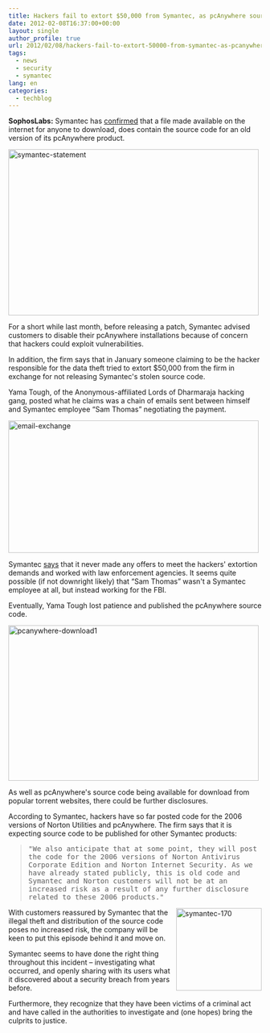 ```yaml
---
title: Hackers fail to extort $50,000 from Symantec, as pcAnywhere source code is published
date: 2012-02-08T16:37:00+00:00
layout: single
author_profile: true
url: 2012/02/08/hackers-fail-to-extort-50000-from-symantec-as-pcanywhere-source-code-is-published/
tags:
  - news
  - security
  - symantec
lang: en
categories: 
  - techblog
---
```

**SophosLabs:** Symantec has [confirmed](http://www.symantec.com/theme.jsp?themeid=anonymous-code-claims) that a file made available on the internet for anyone to download, does contain the source code for an old version of its pcAnywhere product.

[<img title="symantec-statement" border="0" alt="symantec-statement" src="http://lh5.ggpht.com/-SESWC0L8YNg/TzKcTFU2tNI/AAAAAAAAEjk/qTqSzOVrpy4/symantec-statement_thumb%25255B2%25255D.jpg?imgmax=800" width="498" height="330" />](http://lh4.ggpht.com/--vUyzEFjNBA/TzKcIuLjaQI/AAAAAAAAEjc/_T_q1fo5jp4/s1600-h/symantec-statement%25255B4%25255D.jpg)

For a short while last month, before releasing a patch, Symantec advised customers to disable their pcAnywhere installations because of concern that hackers could exploit vulnerabilities. 

In addition, the firm says that in January someone claiming to be the hacker responsible for the data theft tried to extort $50,000 from the firm in exchange for not releasing Symantec's stolen source code. 

Yama Tough, of the Anonymous-affiliated Lords of Dharmaraja hacking gang, posted what he claims was a chain of emails sent between himself and Symantec employee “Sam Thomas” negotiating the payment. 

[<img title="email-exchange" border="0" alt="email-exchange" src="http://lh4.ggpht.com/-_2xR7zwkRkI/TzKchEBVQ3I/AAAAAAAAEj0/7V_sG9gwsu4/email-exchange_thumb%25255B2%25255D.jpg?imgmax=800" width="498" height="263" />](http://lh5.ggpht.com/-LdPZ256RIZw/TzKcaMNWlfI/AAAAAAAAEjs/kziFv02KA_Y/s1600-h/email-exchange%25255B4%25255D.jpg) 

Symantec [says](http://www.forbes.com/sites/andygreenberg/2012/02/07/as-hackers-leak-symantecs-source-code-firm-says-cops-set-up-extortion-sting/) that it never made any offers to meet the hackers' extortion demands and worked with law enforcement agencies. It seems quite possible (if not downright likely) that “Sam Thomas” wasn't a Symantec employee at all, but instead working for the FBI. 

Eventually, Yama Tough lost patience and published the pcAnywhere source code. 

[<img title="pcanywhere-download1" border="0" alt="pcanywhere-download1" src="http://lh4.ggpht.com/-_ywTOfEx7lw/TzKdN4MaveI/AAAAAAAAEkE/Qw8yjepfzGA/pcanywhere-download1_thumb%25255B2%25255D.jpg?imgmax=800" width="498" height="309" />](http://lh5.ggpht.com/-dPEIb_ND53k/TzKdCEVGCaI/AAAAAAAAEj8/2cjJ5g6W5XE/s1600-h/pcanywhere-download1%25255B4%25255D.jpg) 

As well as pcAnywhere's source code being available for download from popular torrent websites, there could be further disclosures. 

According to Symantec, hackers have so far posted code for the 2006 versions of Norton Utilities and pcAnywhere. The firm says that it is expecting source code to be published for other Symantec products: 

> <tt>"We also anticipate that at some point, they will post the code for the 2006 versions of Norton Antivirus Corporate Edition and Norton Internet Security. As we have already stated publicly, this is old code and Symantec and Norton customers will not be at an increased risk as a result of any further disclosure related to these 2006 products."</tt>

[<img title="symantec-170" border="0" alt="symantec-170" align="right" src="http://lh3.ggpht.com/-K38da2lC7Uo/TzKdpSfLmhI/AAAAAAAAEkU/35FNhxjGRX4/symantec-170_thumb%25255B1%25255D.jpg?imgmax=800" width="170" height="164" />](http://lh4.ggpht.com/-1yQRiW8T3L0/TzKdfE0RSaI/AAAAAAAAEkM/jt21y2AnZpI/s1600-h/symantec-170%25255B3%25255D.jpg)With customers reassured by Symantec that the illegal theft and distribution of the source code poses no increased risk, the company will be keen to put this episode behind it and move on. 

Symantec seems to have done the right thing throughout this incident – investigating what occurred, and openly sharing with its users what it discovered about a security breach from years before. 

Furthermore, they recognize that they have been victims of a criminal act and have called in the authorities to investigate and (one hopes) bring the culprits to justice.